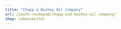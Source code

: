 ```yaml
---
title: "Chapp & Bushey Oil Company"
url: /south-rockwood/chapp-und-bushey-oil-company/
shop: Lebensmittel
---
```


